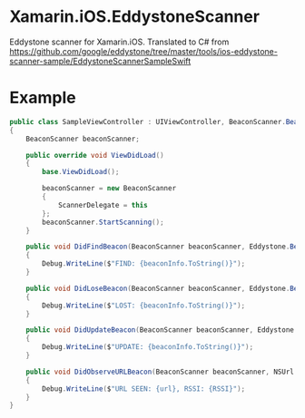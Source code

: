 # Xamarin.iOS.EddystoneScanner
Eddystone scanner for Xamarin.iOS. 
Translated to C# from https://github.com/google/eddystone/tree/master/tools/ios-eddystone-scanner-sample/EddystoneScannerSampleSwift

# Example
```csharp
public class SampleViewController : UIViewController, BeaconScanner.BeaconScannerDelegate
{
    BeaconScanner beaconScanner;

    public override void ViewDidLoad()
    {
        base.ViewDidLoad();

        beaconScanner = new BeaconScanner
        {
            ScannerDelegate = this
        };
        beaconScanner.StartScanning();
    }

    public void DidFindBeacon(BeaconScanner beaconScanner, Eddystone.BeaconInfo beaconInfo)
    {
        Debug.WriteLine($"FIND: {beaconInfo.ToString()}");
    }

    public void DidLoseBeacon(BeaconScanner beaconScanner, Eddystone.BeaconInfo beaconInfo)
    {
        Debug.WriteLine($"LOST: {beaconInfo.ToString()}");
    }

    public void DidUpdateBeacon(BeaconScanner beaconScanner, Eddystone.BeaconInfo beaconInfo)
    {
        Debug.WriteLine($"UPDATE: {beaconInfo.ToString()}");
    }

    public void DidObserveURLBeacon(BeaconScanner beaconScanner, NSUrl url, int RSSI)
    {
        Debug.WriteLine($"URL SEEN: {url}, RSSI: {RSSI}");
    }
}
```
